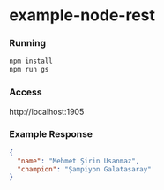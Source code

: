 # example-node-rest

### Running ###
```bash
npm install
npm run gs
```
### Access ###

http://localhost:1905

### Example Response ###
```json
{
  "name": "Mehmet Şirin Usanmaz",
  "champion": "Şampiyon Galatasaray"
}
```
